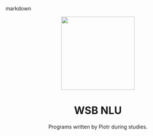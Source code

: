 markdown
<p align="center">
  <img width="200" src="https://upload.wikimedia.org/wikipedia/commons/1/18/ISO_C%2B%2B_Logo.svg">
</p>

<h1 align="center">WSB NLU</h1>

<p align="center">Programs written by Piotr during studies.</p>

